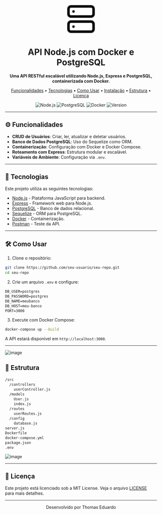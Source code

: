 <p align="center">
  <img src="https://raw.githubusercontent.com/lucide-icons/lucide/main/icons/server.svg" alt="Node.js com Docker e PostgreSQL" width="100" height="100"/>
</p>

<h1 align="center">API Node.js com Docker e PostgreSQL</h1>

<p align="center">
  <strong>Uma API RESTful escalável utilizando Node.js, Express e PostgreSQL, containerizada com Docker.</strong>
</p>

<p align="center">
  <a href="#funcionalidades">Funcionalidades</a> •
  <a href="#tecnologias">Tecnologias</a> •
  <a href="#como-usar">Como Usar</a> •
  <a href="#instalacao">Instalação</a> •
  <a href="#estrutura">Estrutura</a> •
  <a href="#licenca">Licença</a>
</p>

<p align="center">
  <img src="https://img.shields.io/badge/Node.js-18.16.1-green?logo=node.js" alt="Node.js"/>
  <img src="https://img.shields.io/badge/PostgreSQL-14-blue?logo=postgresql" alt="PostgreSQL"/>
  <img src="https://img.shields.io/badge/Docker-20.10-blue?logo=docker" alt="Docker"/>
  <img src="https://img.shields.io/badge/Version-1.0.0-success" alt="Version"/>
</p>



---

## ⚙️ Funcionalidades

- **CRUD de Usuários**: Criar, ler, atualizar e deletar usuários.
- **Banco de Dados PostgreSQL**: Uso do Sequelize como ORM.
- **Containerização**: Configuração com Docker e Docker Compose.
- **Roteamento com Express**: Estrutura modular e escalável.
- **Variáveis de Ambiente**: Configuração via `.env`.

---

## 🚀 Tecnologias

Este projeto utiliza as seguintes tecnologias:

- [Node.js](https://nodejs.org/) - Plataforma JavaScript para backend.
- [Express](https://expressjs.com/) - Framework web para Node.js.
- [PostgreSQL](https://www.postgresql.org/) - Banco de dados relacional.
- [Sequelize](https://sequelize.org/) - ORM para PostgreSQL.
- [Docker](https://www.docker.com/) - Containerização.
- [Postman](https://www.postman.com/) - Teste da API.

---

## 🛠️ Como Usar

1. Clone o repositório:

```bash
git clone https://github.com/seu-usuario/seu-repo.git
cd seu-repo
```

2. Crie um arquivo `.env` e configure:

```env
DB_USER=postgres
DB_PASSWORD=postgres
DB_NAME=meubanco
DB_HOST=meu-banco
PORT=3000
```

3. Execute com Docker Compose:

```bash
docker-compose up --build
```

A API estará disponível em `http://localhost:3000`.

---

![image](https://github.com/user-attachments/assets/a928a5b5-7a8e-40e6-be1b-c56630de6e16)

## 📂 Estrutura

```
/src
  /controllers
    userController.js
  /models
    User.js
    index.js
  /routes
    userRoutes.js
  /config
    database.js
server.js
Dockerfile
docker-compose.yml
package.json
.env
```
![image](https://github.com/user-attachments/assets/8b075691-4301-4e23-8621-d70d5da10594)

---

## 📝 Licença

Este projeto está licenciado sob a MIT License. Veja o arquivo [LICENSE](LICENSE) para mais detalhes.

---

<p align="center">
  Desenvolvido por Thomas Eduardo
</p>
